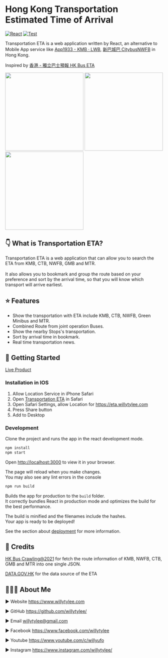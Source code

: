 # Hong Kong Transportation Estimated Time of Arrival
[![React](https://badges.aleen42.com/src/react.svg)](http://reactjs.org/) 
[![Test](https://github.com/willytylee/Transportation-ETA/actions/workflows/deploy.yml/badge.svg)](https://eta.willytylee.com)


Transportation ETA is a web application written by React, an alternative to Mobile App service like [App1933 - KMB ‧ LWB](https://apps.apple.com/us/app/app1933-kmb-lwb/id1170003707), [新巴城巴 CitybusNWFB](https://apps.apple.com/hk/app/%E6%96%B0%E5%B7%B4%E5%9F%8E%E5%B7%B4-citybusnwfb/id472242340) in Hong Kong.

Inspired by [香港 - 獨立巴士預報 HK Bus ETA](https://github.com/hkbus/hk-independent-bus-eta)

<img src="https://user-images.githubusercontent.com/8532630/184686112-6142456c-d239-4c0c-8dd8-bc77da9ac50c.jpeg" width="250"> <img src="https://user-images.githubusercontent.com/8532630/184681243-e6aaa766-5163-4948-80e9-552544a9de87.jpeg" width="250">  <img src="https://user-images.githubusercontent.com/8532630/184660319-bce54607-959b-49ff-b5bf-b79faf61e0fb.png" width="250">

## 👇 What is Transportation ETA?

Transportation ETA is a web application that can allow you to search the ETA from KMB, CTB, NWFB, GMB and MTR.\
\
It also allows you to bookmark and group the route based on your preference and sort by the arrival time, so that you will know which transport will arrive earliest.

## ⭐️ Features

- Show the transportation with ETA include KMB, CTB, NWFB, Green Minibus and MTR.
- Combined Route from joint operation Buses.
- Show the nearby Stops's transportation.
- Sort by arrival time in bookmark.
- Real time transportation news.

## 🚀 Getting Started
[Live Product](https://eta.willytylee.com)

### Installation in IOS
1. Allow Location Service in iPhone Safari
2. Open [Transportation ETA](https://eta.willytylee.com) in Safari
3. Open Safari Settings, allow Location for https://eta.willytylee.com
4. Press Share button
5. Add to Desktop


### Development

Clone the project and runs the app in the react development mode.

```sh
npm install
npm start
```

Open [http://localhost:3000](http://localhost:3000) to view it in your browser.

The page will reload when you make changes.\
You may also see any lint errors in the console

```sh
npm run build
```

Builds the app for production to the `build` folder.\
It correctly bundles React in production mode and optimizes the build for the best performance.

The build is minified and the filenames include the hashes.\
Your app is ready to be deployed!

See the section about [deployment](https://facebook.github.io/create-react-app/docs/deployment) for more information.

## 🤝 Credits
[HK Bus Crawling@2021](https://github.com/hkbus/hk-bus-crawling) for fetch the route information of KMB, NWFB, CTB, GMB and MTR into one single JSON.

[DATA.GOV.HK](https://data.gov.hk/) for the data source of the ETA

## 👨🏿‍💻 About Me

► Website <https://www.willytylee.com>

► GitHub <https://github.com/willytylee/>

► Email <willytylee@gmail.com>

► Facebook <https://www.facebook.com/willytylee>

► Youtube <https://www.youtube.com/c/willyufo>

► Instagram <https://www.instagram.com/willytylee/>
